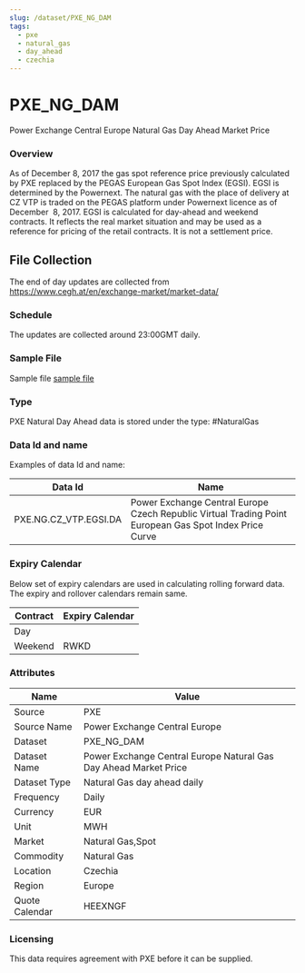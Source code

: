 ```yaml
---
slug: /dataset/PXE_NG_DAM
tags:
  - pxe
  - natural_gas
  - day_ahead
  - czechia
---
```


PXE_NG_DAM
=====================================================
Power Exchange Central Europe Natural Gas Day Ahead Market Price

### Overview

As of December 8, 2017 the gas spot reference price previously calculated by PXE replaced by the PEGAS European Gas Spot Index (EGSI). EGSI is determined by the Powernext. The natural gas with the place of delivery at CZ VTP is traded on the PEGAS platform under Powernext licence as of  December  8, 2017. EGSI is calculated for day-ahead and weekend contracts. It reflects the real market situation and may be used as a reference for pricing of the retail contracts. It is not a settlement price. 

## File Collection

The end of day updates are collected from https://www.cegh.at/en/exchange-market/market-data/  

### Schedule

The updates are collected around 23:00GMT daily.

### Sample File

Sample file [sample file](./CZ_Day_Ahead_20210813.csv)

### Type

PXE Natural Day Ahead data is stored under the type: #NaturalGas

### Data Id and name

Examples of data Id and name:

|**Data Id**|**Name**|
|-|-|
|PXE.NG.CZ_VTP.EGSI.DA|Power Exchange Central Europe Czech Republic Virtual Trading Point European Gas Spot Index Price Curve|

### Expiry Calendar

Below set of expiry calendars are used in calculating rolling forward data. The expiry and rollover calendars remain same.

|**Contract**|**Expiry Calendar**|
|-|-|
|Day||REOD|
|Weekend|RWKD|

### Attributes

|Name|Value|
|-|-|
|Source|PXE|
|Source Name|Power Exchange Central Europe|
|Dataset|PXE_NG_DAM|
|Dataset Name|Power Exchange Central Europe Natural Gas Day Ahead Market Price|
|Dataset Type|Natural Gas day ahead daily|
|Frequency|Daily|
|Currency|EUR|
|Unit|MWH|
|Market|Natural Gas,Spot|
|Commodity|Natural Gas|
|Location|Czechia|
|Region|Europe|
|Quote Calendar|HEEXNGF|

### Licensing

This data requires agreement with PXE before it can be supplied.
